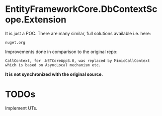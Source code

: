 # EntityFrameworkCore.DbContextScope.Extension
It is just a POC. There are many similar, full solutions available i.e. here:
```
nuget.org
```
Improvements done  in comparison to the original repo:
```
CallContext, for .NETCoreApp3.0, was replaced by MimicCallContext which is based on AsyncLocal mechanism etc.
```
<b>
It is not synchronized with the original source.
</b>

# TODOs
Implement UTs.
